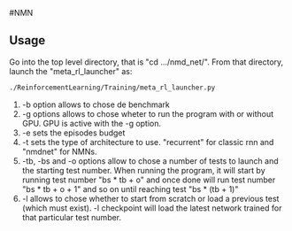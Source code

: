 #NMN

## Usage

Go into the top level directory, that is "cd .../nmd_net/". From that directory, launch the "meta_rl_launcher" as:

```bash
./ReinforcementLearning/Training/meta_rl_launcher.py
```

1. -b option allows to chose de benchmark
2. -g options allows to chose wheter to run the program with or without GPU. GPU is active with the -g option.
3. -e sets the episodes budget
4. -t sets the type of architecture to use. "recurrent" for classic rnn and "nmdnet" for NMNs.
4. -tb, -bs and -o options allow to chose a number of tests to launch and the starting test number. When running the program, it will start by running test number "bs * tb + o" and once done will run test number "bs * tb + o + 1" and so on until reaching test "bs * (tb + 1)"
5. -l allows to chose whether to start from scratch or load a previous test (which must exist). -l checkpoint will load the latest network trained for that particular test number.
